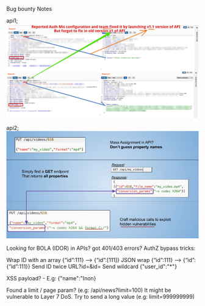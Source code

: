 Bug bounty Notes

api1;
![alt text](https://raw.githubusercontent.com/ali-kaptanoglu/bug-bounty/main/api/api1.jpg)

api2;
![alt text](https://raw.githubusercontent.com/ali-kaptanoglu/bug-bounty/main/api/api2.jpg)

Looking for BOLA (IDOR) in APIs? got 401/403 errors? AuthZ bypass tricks:

Wrap ID with an array {“id”:111} --> {“id”:[111]}
JSON wrap {“id”:111} --> {“id”:{“id”:111}}
Send ID twice URL?id=<LEGIT>&id=<VICTIM>
Send wildcard {"user_id":"*"}
  
XSS payload? - E.g: {"name":"In<script>alert(21)</script>on}
  
Found a limit / page param? (e.g: /api/news?limit=100) It might be vulnerable to Layer 7 DoS. Try to send a long value (e.g: limit=999999999)
